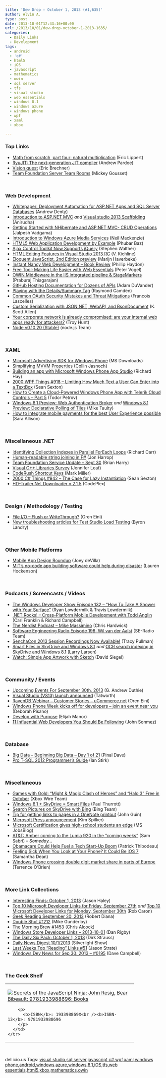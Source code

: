 ```yaml
---
title: 'Dew Drop – October 1, 2013 (#1,635)'
author: Alvin A.
type: post
date: 2013-10-01T12:43:16+00:00
url: /2013/10/01/dew-drop-october-1-2013-1635/
categories:
  - Daily Links
  - Development
tags:
  - android
  - 'c#'
  - html5
  - iOS
  - javascript
  - mathematics
  - owin
  - sql server
  - tfs
  - visual studio
  - web essentials
  - windows 8.1
  - windows azure
  - windows phone
  - wpf
  - xaml
  - xbox

---
```

### <a name="top"></a>Top Links

  * <a href="http://ericlippert.com/2013/09/30/math-from-scratch-part-four/?utm_source=rss&utm_medium=rss&utm_campaign=math-from-scratch-part-four" target="_blank">Math from scratch, part four: natural multiplication</a> (Eric Lippert)
  * <a href="http://blogs.msdn.com/b/dotnet/archive/2013/09/30/ryujit-the-next-generation-jit-compiler.aspx" target="_blank">RyuJIT: The next-generation JIT compiler</a> (Andrew Pardoe)
  * <a href="http://blogs.msdn.com/b/eric_brechner/archive/2013/10/01/vision-quest.aspx" target="_blank">Vision quest</a> (Eric Brechner)
  * <a href="http://visualstudiomagazine.com/articles/2013/09/01/team-rooms.aspx" target="_blank">Team Foundation Server Team Rooms</a> (Mickey Gousset)

&#160;

### <a name="web"></a>Web Development

  * <a href="http://thefutureofdeployment.com/whitepaper-deployment-automation-for-asp-net-apps-and-sql-server-databases/" target="_blank">Whitepaper: Deployment Automation for ASP.NET Apps and SQL Server Databases</a> (Andrew Denty)
  * <a href="http://feedproxy.google.com/~r/geekswithblogs/~3/FsjUd9u3xX4/introduction-to-asp.net-mvc.aspx" target="_blank">Introduction to ASP.NET MVC</a> _and_ <a href="http://feedproxy.google.com/~r/geekswithblogs/~3/dd-chm8kiRI/visual-studio-2013-scaffolding.aspx" target="_blank">Visual studio 2013 Scaffolding</a> (Anirudha)
  * <a href="http://feeds.dzone.com/~r/zones/dotnet/~3/SjoUszh1C84/getting-started-nhibernate-and" target="_blank">Getting Started with NHibernate and ASP.NET MVC- CRUD Operations</a> (Jalpesh Vadgama)
  * <a href="http://convective.wordpress.com/2013/09/30/introduction-to-windows-azure-media-services/" target="_blank">Introduction to Windows Azure Media Services</a> (Neil Mackenzie)
  * <a href="http://feedproxy.google.com/~r/geekswithblogs/~3/rfCJK6Ka7D0/html5-web-application-development-by-example.aspx" target="_blank">HTML5 Web Application Development by Example</a> (Phubar Baz)
  * <a href="http://feedproxy.google.com/~r/StephenWalther/~3/nctx9kB8Ipk/ajax-control-toolkit-now-supports-jquery" target="_blank">Ajax Control Toolkit Now Supports jQuery</a> (Stephen Walther)
  * <a href="http://blogs.msdn.com/b/webdev/archive/2013/09/30/html-editing-features-in-visual-studio-2013-rc.aspx" target="_blank">HTML Editing Features in Visual Studio 2013 RC</a> (V. Kichline)
  * <a href="https://eloquentjavascript.net/2nd_edition/preview/" target="_blank">Eloquent JavaScript, 2nd Edition preview</a> (Marijn Haverbeke)
  * <a href="http://www.philliphaydon.com/2013/09/instant-nancy-web-development-book-review/" target="_blank">Instant Nancy Web Development &#8211; Book Review</a> (Phillip Haydon)
  * <a href="http://visualstudiomagazine.com/blogs/tool-tracker/2013/09/web-essentials-free-tool.aspx" target="_blank">Free Tool: Making Life Easier with Web Essentials</a> (Peter Vogel)
  * <a href="http://blogs.msdn.com/b/webdev/archive/2013/09/30/owin-middleware-in-the-iis-integrated-pipeline-amp-stagemarkers.aspx" target="_blank">OWIN Middleware in the IIS integrated pipeline & StageMarkers</a> (Praburaj Thiagarajan)
  * <a href="http://feedproxy.google.com/~r/ProgrammableWeb/~3/Ze8e503-j5Q/" target="_blank">GitHub Hosting Documentation for Dozens of APIs</a> (Adam DuVander)
  * <a href="http://feeds.dzone.com/~r/zones/css/~3/jn5axWXO4i0/playing-detailssummary-tag" target="_blank">Playing with the Details/Summary Tag</a> (Raymond Camden)
  * <a href="http://www.layer7tech.com/blogs/index.php/common-oauth-security-mistakes-threat-mitigations/" target="_blank">Common OAuth Security Mistakes and Threat Mitigations</a> (Francois Lascelles)
  * <a href="http://odetocode.com/blogs/scott/archive/2013/09/30/custom-serialization-with-json-net-webapi-and-bsondocument.aspx" target="_blank">Custom Serialization with JSON.NET, WebAPI, and BsonDocument</a> (K. Scott Allen)
  * <a href="http://feedproxy.google.com/~r/TroyHunt/~3/kBt7OofqiFg/your-corporate-network-is-already.html" target="_blank">Your corporate network is already compromised: are your internal web apps ready for attackers?</a> (Troy Hunt)
  * <a href="http://blog.nodejs.org/2013/09/30/node-v0-10-20-stable/" target="_blank">Node v0.10.20 (Stable)</a> (node.js Team)

&#160;

### <a name="silverlight"></a>XAML

  * <a href="http://www.microsoft.com/en-us/download/details.aspx?id=8729&WT.mc_id=rss_alldownloads_all" target="_blank">Microsoft Advertising SDK for Windows Phone</a> (MS Downloads)
  * <a href="http://www.codeproject.com/Tips/412985/Simplifying-MVVM-Properties" target="_blank">Simplifying MVVM Properties</a> (Collin Jasnoch)
  * <a href="http://www.windowsobserver.com/2013/09/30/building-an-app-with-microsoft-windows-phone-app-studio/" target="_blank">Building an app with Microsoft Windows Phone App Studio</a> (Richard Hay)
  * <a href="http://wpf.2000things.com/2013/10/01/918-limiting-how-much-text-a-user-can-enter-into-a-textbox/" target="_blank">2000 WPF Things #918 – Limiting How Much Text a User Can Enter into a TextBox</a> (Sean Sexton)
  * <a href="http://feedproxy.google.com/~r/Telerik/~3/Kw0WcG9l4qo/how-to-create-an-app-with-telerik-cloud-controls---part-5" target="_blank">How to Create a Cloud-Powered Windows Phone App with Telerik Cloud Controls &#8211; Part 5</a> (Todor Petrov)
  * <a href="http://feedproxy.google.com/~r/mtaulty/~3/fjaL59D6Vlk/windows-8-1-preview-web-authentication-broker.aspx" target="_blank">Windows 8.1 Preview: Web Authentication Broker</a> _and_ <a href="http://feedproxy.google.com/~r/mtaulty/~3/pzvdp08lgGU/windows-8-1-preview-declarative-polling-of-tiles.aspx" target="_blank">Windows 8.1 Preview: Declarative Polling of Tiles</a> (Mike Taulty)
  * <a href="http://feedproxy.google.com/~r/ubelly/~3/BWc9K51kx9E/" target="_blank">How to integrate mobile payments for the best User Experience possible</a> (Sara Allison)

&#160;

### <a name="dotnet"></a>Miscellaneous .NET

  * <a href="http://feedproxy.google.com/~r/BlackwaspLatestAdditions/~3/JeXMzbglP5U/RSSLanding.aspx" target="_blank">Identifying Collection Indexes in Parallel ForEach Loops</a> (Richard Carr)
  * <a href="http://fsharpnews.blogspot.com/2013/10/human-readable-string-joining-in-f.html" target="_blank">Human-readable string joining in F#</a> (Jon Harrop)
  * <a href="http://blogs.msdn.com/b/bharry/archive/2013/09/30/team-foundation-service-update-sept-30.aspx" target="_blank">Team Foundation Service Update – Sept 30</a> (Brian Harry)
  * <a href="http://blogs.msdn.com/b/vcblog/archive/2013/09/30/visual-c-libraries-survey.aspx" target="_blank">Visual C++ Libraries Survey</a> (Jennifer Leaf)
  * <a href="http://community.devexpress.com/blogs/markmiller/archive/2013/10/01/coderush-shortcut-keys.aspx" target="_blank">CodeRush Shortcut Keys</a> (Mark Miller)
  * <a href="http://csharp.2000things.com/2013/10/01/942-the-case-for-lazy-instantiation/" target="_blank">2000 C# Things #942 – The Case for Lazy Instantiation</a> (Sean Sexton)
  * <a href="http://hdtrailersdler.codeplex.com/releases/view/112711" target="_blank">HD-Trailer.Net Downloader v 2.1.5</a> (CodePlex)

&#160;

### <a name="design"></a>Design / Methodology / Testing

  * <a href="http://feedproxy.google.com/~r/AyendeRahien/~3/crnSS7WN9tc/file-i-o-flush-or-writethrough" target="_blank">File I/O &#8211; Flush or WriteThrough?</a> (Oren Eini)
  * <a href="http://feedproxy.google.com/~r/TestStudio/~3/MrXNoW5h_s4/New-troubleshooting-articles-for-Test-Studio-Load-Testing.aspx" target="_blank">New troubleshooting articles for Test Studio Load Testing</a> (Byron Landry)

&#160;

### <a name="mobile"></a>Other Mobile Platforms

  * <a href="http://www.globalnerdy.com/2013/09/30/mobile-app-design-roundup/" target="_blank">Mobile App Design Roundup</a> (Joey deVilla)
  * <a href="http://feedproxy.google.com/~r/OmMalik/~3/m3bIVa2oP6I/" target="_blank">MIT’s no-code app building software could help during disaster</a> (Lauren Hockenson)

&#160;

### <a name="podcasts"></a>Podcasts / Screencasts / Videos

  * <a href="http://feeds.feedblitz.com/~/47306651/0/windowsphonedevpodcast~Episode-How-To-Take-A-Shower-with-Your-Surface/" target="_blank">The Windows Developer Show Episode 132 – “How To Take A Shower with Your Surface”</a> (Ryan Lowdermilk & Travis Lowdermilk)
  * <a href="http://www.dotnetrocks.com/default.aspx?ShowNum=911" target="_blank">.NET Rocks! &#8211; Cross-Platform Mobile Development with Todd Anglin</a> (Carl Franklin & Richard Campbell)
  * <a href="http://nerdist.libsyn.com/mike-massimino" target="_blank">The Nerdist Podcast &#8211; Mike Massimino</a> (Chris Hardwick)
  * <a href="http://feedproxy.google.com/~r/se-radio/~3/GnYg4Fn5qlA/" target="_blank">Software Engineering Radio Episode 198: Wil van der Aalst</a> (SE-Radio Team)
  * <a href="http://feedproxy.google.com/~r/extblog/~3/nZCJTCH5KW0/" target="_blank">SenchaCon 2013 Session Recordings Now Available!</a> (Tracy Pullman)
  * <a href="http://channel9.msdn.com/posts/Smart-Files-in-SkyDrive-and-Windows-81" target="_blank">Smart Files in SkyDrive and Windows 8.1</a> _and_ <a href="http://channel9.msdn.com/posts/OCR-search-indexing-in-SkyDrive-and-Windows-81" target="_blank">OCR search indexing in SkyDrive and Windows 8.1</a> (Larry Larsen)
  * <a href="http://blog.xamarin.com/simple-app-artwork-with-sketch/" target="_blank">Watch: Simple App Artwork with Sketch</a> (David Siegel)

&#160;

### <a name="events"></a>Community / Events

  * <a href="http://feeds.devhammer.net/~r/devhammer/~3/BBtw5-s5D-Y/upcoming-events-for-september-30th-2013" target="_blank">Upcoming Events For September 30th, 2013</a> (G. Andrew Duthie)
  * <a href="http://feedproxy.google.com/~r/geekswithblogs/~3/wj7mpb-gMLo/visual-studio-vs13-launch-announced.aspx" target="_blank">Visual Studio (VS13) launch announced</a> (Tatworth)
  * <a href="http://feedproxy.google.com/~r/AyendeRahien/~3/R828zkY1wJw/ravendb-webinar-customer-stories-ucommerce-net" target="_blank">RavenDB Webinar &#8211; Customer Stories &#8211; uCommerce.net</a> (Oren Eini)
  * <a href="http://blogs.technet.com/b/firehose/archive/2013/09/30/windows-phone-week-kicks-off-for-developers-join-an-event-near-you.aspx" target="_blank">Windows Phone Week kicks off for developers – join an event near you</a> (Deborah Pisano)
  * <a href="http://www.elijahmanor.com/2013/09/develop-with-purpose.html" target="_blank">Develop with Purpose</a> (Elijah Manor)
  * <a href="http://simpleprogrammer.com/2013/09/30/11-influential-web-developers-following/?utm_source=rss&utm_medium=rss&utm_campaign=11-influential-web-developers-following" target="_blank">11 Influential Web Developers You Should Be Following</a> (John Sonmez)

&#160;

### <a name="sql"></a>Database

  * <a href="http://blog.sqlauthority.com/2013/10/01/big-data-beginning-big-data-day-1-of-21/" target="_blank">Big Data – Beginning Big Data – Day 1 of 21</a> (Pinal Dave)
  * <a href="http://www.i-programmer.info/bookreviews/21-database/6414-pro-t-sql-2012-programmers-guide.html" target="_blank">Pro T-SQL 2012 Programmer’s Guide</a> (Ian Stirk)

&#160;

### <a name="misc"></a>Miscellaneous

  * <a href="http://news.xbox.com/2013/09/games-games-with-gold-october" target="_blank">Games with Gold: “Might & Magic Clash of Heroes” and “Halo 3” Free in October</a> (Xbox Wire Team)
  * <a href="http://winsupersite.com/windows-8/windows-81-skydrive-smart-files" target="_blank">Windows 8.1 + SkyDrive = Smart Files</a> (Paul Thurrott)
  * <a href="http://www.bing.com/blogs/site_blogs/b/search/archive/2013/09/30/saywhat.aspx" target="_blank">Search Pictures on SkyDrive with Bing</a> (Bing Team)
  * <a href="http://blogs.msdn.com/b/johnguin/archive/2013/09/30/tip-for-getting-links-to-pages-in-a-onenote-printout.aspx" target="_blank">Tip for getting links to pages in a OneNote printout</a> (John Guin)
  * <a href="http://blogs.msdn.com/b/microsoft_press/archive/2013/09/30/microsoft-press-announcement.aspx" target="_blank">Microsoft Press announcement</a> (Kim Spilker)
  * <a href="http://feeds.microsoftjobsblog.com/~r/MicrosoftJobsBlog/~3/vJ3UYox2g8o/" target="_blank">Microsoft Certification gives high-school students an edge</a> (MS JobsBlog)
  * <a href="http://feedproxy.google.com/~r/wmexperts/~3/JnrLKHbKBCI/story01.htm" target="_blank">AT&T: Amber coming to the Lumia 920 in the “coming weeks”</a> (Sam Sabri) _– Someday…_
  * <a href="http://www.computerworld.com/s/article/9242833/Obamacare_could_help_fuel_a_tech_start_up_boom" target="_blank">Obamacare Could Help Fuel a Tech Start-Up Boom</a> (Patrick Thibodeau)
  * <a href="http://feeds.mashable.com/~r/Mashable/~3/tVGdkxHH5T8/" target="_blank">Feeling Sick When You Look at Your Phone? It Could Be iOS 7</a> (Samantha Dean)
  * <a href="http://www.engadget.com/2013/09/30/windows-phone-market-share-europe/?utm_medium=feed&utm_source=Feed_Classic&utm_campaign=Engadget&ncid=rss_semi" target="_blank">Windows Phone crossing double digit market share in parts of Europe</a> (Terrence O&#8217;Brien)

&#160;

### <a name="links"></a>More Link Collections

  * <a href="http://jasonhaley.com/blog/post/2013/10/01/Interesting-Finds-October-1-2013.aspx" target="_blank">Interesting Finds: October 1, 2013</a> (Jason Haley)
  * <a href="http://blogs.msdn.com/b/robcaron/archive/2013/09/30/top-10-microsoft-developer-links-for-friday-september-27th.aspx" target="_blank">Top 10 Microsoft Developer Links for Friday, September 27th</a> _and_ <a href="http://blogs.msdn.com/b/robcaron/archive/2013/09/30/top-10-microsoft-developer-links-for-monday-september-30th.aspx" target="_blank">Top 10 Microsoft Developer Links for Monday, September 30th</a> (Rob Caron)
  * <a href="http://feeds.regulargeek.com/~r/RegularGeek/~3/51f-ik9hnnc/" target="_blank">Geek Reading September 30, 2013</a> (Robert Diana)
  * <a href="http://afreshcup.com/home/2013/10/1/double-shot-1212.html" target="_blank">Double Shot #1212</a> (Mike Gunderloy)
  * <a href="http://feedproxy.google.com/~r/ReflectivePerspective/~3/cf9cFDB0RcA/" target="_blank">The Morning Brew #1453</a> (Chris Alcock)
  * <a href="http://feedproxy.google.com/~r/DanRigby/~3/d7A3bD-OLoU/" target="_blank">Windows Store Developer Links &#8211; 2013-10-01</a> (Dan Rigby)
  * <a href="http://feeds.feedblitz.com/~/47339021/0/dirkstrauss~The-Daily-Six-Pack-October" target="_blank">The Daily Six Pack: October 1, 2013</a> (Dirk Strauss)
  * <a href="http://feedproxy.google.com/~r/silverlightshow/~3/YW0HSZmLya4/Daily-News-Digest-10-1-2013.aspx" target="_blank">Daily News Digest 10/1/2013</a> (Silverlight Show)
  * <a href="http://www.sqlservercentral.com/blogs/stratesql/2013/09/30/last-weeks-top-reading-links-51/" target="_blank">Last Weeks Top “Reading” Links #51</a> (Jason Strate)
  * <a href="http://www.windowsdevnews.com/Blogs.aspx?ID=268" target="_blank">Windows Dev News for Sep 30, 2013 &#8211; #0195</a> (Dave Campbell)

&#160;

### <a name="shelf"></a>The Geek Shelf

<div id="scid:7dc1bd33-94bd-46fd-a20b-0131235bcd47:ca164c5d-ca9f-414d-a0b2-79197d805efc" class="wlWriterEditableSmartContent" style="float: none; padding-bottom: 0px; padding-top: 0px; padding-left: 0px; margin: 0px; display: inline; padding-right: 0px">
  <table cellspacing="0" cellpadding="2" width="400" border="0" unselectable="on">
    <tr>
      <td valign="top" width="400">
        <p>
          <a title="Secrets of the JavaScript Ninja: John Resig, Bear Bibeault: 9781933988696: Books" href="http://www.amazon.com/exec/obidos/ASIN/193398869X/alvinashcraft-20"><img data-recalc-dims="1" decoding="async" src="https://i0.wp.com/images.amazon.com/images/P/193398869X.01.MZZZZZZZ.jpg?w=660" border="0" align="left" style="float:left" />Secrets of the JavaScript Ninja: John Resig, Bear Bibeault: 9781933988696: Books</a>
        </p>
        
        <p>
          <b>ISBN</b>: 193398869X<br /><b>ISBN-13</b>: 9781933988696
        </p>
      </td>
    </tr>
  </table>
</div>

&#160;

<div id="scid:0767317B-992E-4b12-91E0-4F059A8CECA8:e6d0057b-f934-4a4b-8506-57142beb128f" class="wlWriterEditableSmartContent" style="float: none; padding-bottom: 0px; padding-top: 0px; padding-left: 0px; margin: 0px; display: inline; padding-right: 0px">
  del.icio.us Tags: <a href="http://del.icio.us/popular/visual+studio" rel="tag">visual studio</a>,<a href="http://del.icio.us/popular/sql+server" rel="tag">sql server</a>,<a href="http://del.icio.us/popular/javascript" rel="tag">javascript</a>,<a href="http://del.icio.us/popular/c%23" rel="tag">c#</a>,<a href="http://del.icio.us/popular/wpf" rel="tag">wpf</a>,<a href="http://del.icio.us/popular/xaml" rel="tag">xaml</a>,<a href="http://del.icio.us/popular/windows+phone" rel="tag">windows phone</a>,<a href="http://del.icio.us/popular/android" rel="tag">android</a>,<a href="http://del.icio.us/popular/windows+azure" rel="tag">windows azure</a>,<a href="http://del.icio.us/popular/windows+8.1" rel="tag">windows 8.1</a>,<a href="http://del.icio.us/popular/iOS" rel="tag">iOS</a>,<a href="http://del.icio.us/popular/tfs" rel="tag">tfs</a>,<a href="http://del.icio.us/popular/web+essentials" rel="tag">web essentials</a>,<a href="http://del.icio.us/popular/html5" rel="tag">html5</a>,<a href="http://del.icio.us/popular/xbox" rel="tag">xbox</a>,<a href="http://del.icio.us/popular/mathematics" rel="tag">mathematics</a>,<a href="http://del.icio.us/popular/owin" rel="tag">owin</a>
</div>